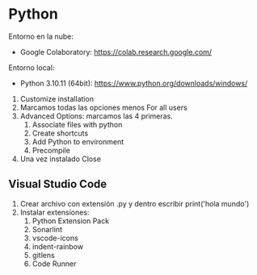 # Python

Entorno en la nube:

- Google Colaboratory: https://colab.research.google.com/

Entorno local:

- Python 3.10.11 (64bit): https://www.python.org/downloads/windows/

1. Customize installation
2. Marcamos todas las opciones menos For all users
3. Advanced Options: marcamos las 4 primeras.
   1. Associate files with python
   2. Create shortcuts
   3. Add Python to environment
   4. Precompile
4. Una vez instalado Close

## Visual Studio Code

1. Crear archivo con extensión .py y dentro escribir print('hola mundo')
2. Instalar extensiones:
   1. Python Extension Pack
   2. Sonarlint
   3. vscode-icons
   4. indent-rainbow
   5. gitlens
   6. Code Runner
